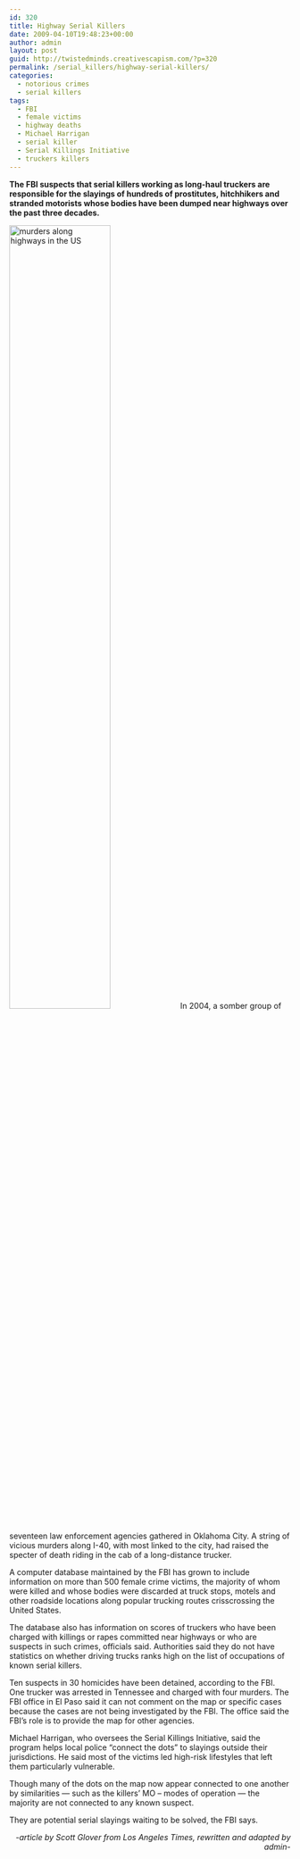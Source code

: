 ```yaml
---
id: 320
title: Highway Serial Killers
date: 2009-04-10T19:48:23+00:00
author: admin
layout: post
guid: http://twistedminds.creativescapism.com/?p=320
permalink: /serial_killers/highway-serial-killers/
categories:
  - notorious crimes
  - serial killers
tags:
  - FBI
  - female victims
  - highway deaths
  - Michael Harrigan
  - serial killer
  - Serial Killings Initiative
  - truckers killers
---
```

<p class="dropcap-first">
  <strong>The FBI suspects that serial killers working as long-haul truckers are responsible for the slayings of hundreds of prostitutes, hitchhikers and stranded motorists whose bodies have been dumped near highways over the past three decades.</strong>
</p>

<img class="left" title="murders along highways in the US" src="http://twistedminds.creativescapism.com/img/post/murders_430_along_our_nations_highways_fbi.jpg" alt="murders along highways in the US" width="60%" /> In 2004, a somber group of seventeen law enforcement agencies gathered in Oklahoma City. A string of vicious murders along I-40, with most linked to the city, had raised the specter of death riding in the cab of a long-distance trucker.

A computer database maintained by the FBI has grown to include information on more than 500 female crime victims, the majority of whom were killed and whose bodies were discarded at truck stops, motels and other roadside locations along popular trucking routes crisscrossing the United States.

The database also has information on scores of truckers who have been charged with killings or rapes committed near highways or who are suspects in such crimes, officials said. Authorities said they do not have statistics on whether driving trucks ranks high on the list of occupations of known serial killers.

Ten suspects in 30 homicides have been detained, according to the FBI. One trucker was arrested in Tennessee and charged with four murders. The FBI office in El Paso said it can not comment on the map or specific cases because the cases are not being investigated by the FBI. The office said the FBI’s role is to provide the map for other agencies.

Michael Harrigan, who oversees the Serial Killings Initiative, said the program helps local police “connect the dots” to slayings outside their jurisdictions. He said most of the victims led high-risk lifestyles that left them particularly vulnerable.

Though many of the dots on the map now appear connected to one another by similarities — such as the killers’ MO &#8211; modes of operation — the majority are not connected to any known suspect.

They are potential serial slayings waiting to be solved, the FBI says.

<p style="text-align: right;">
  <em>-article by Scott Glover from Los Angeles Times, rewritten and adapted by admin-</em>
</p>